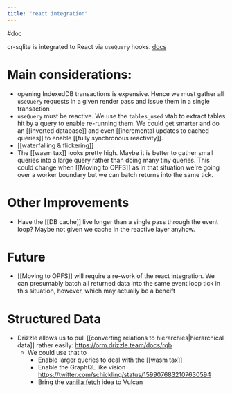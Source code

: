 ```yaml
---
title: "react integration"
---
```

#doc

cr-sqlite is integrated to React via `useQuery` hooks. [docs](https://vlcn.io/docs/js/react)

# Main considerations:
- opening IndexedDB transactions is expensive. Hence we must gather all `useQuery` requests in a given render pass and issue them in a single transaction
- `useQuery` must be reactive. We use the `tables_used` vtab to extract tables hit by a query to enable re-running them. We could get smarter and do an [[inverted database]] and even [[incremental updates to cached queries]] to enable [[fully synchronous reactivity]].
- [[waterfalling & flickering]]
- The [[wasm tax]] looks pretty high. Maybe it is better to gather small queries into a large query rather than doing many tiny queries. This could change when [[Moving to OPFS]] as in that situation we're going over a worker boundary but we can batch returns into the same tick.

# Other Improvements
- Have the [[DB cache]] live longer than a single pass through the event loop? Maybe not given we cache in the reactive layer anyhow.

# Future
- [[Moving to OPFS]] will require a re-work of the react integration. We can presumably batch all returned data into the same event loop tick in this situation, however, which may actually be a beneift

# Structured Data
- Drizzle allows us to pull [[converting relations to hierarchies|hierarchical data]] rather easily: https://orm.drizzle.team/docs/rqb
	- We could use that to
		- Enable larger queries to deal with the [[wasm tax]]
		- Enable the GraphQL like vision https://twitter.com/schickling/status/1599076832107630594
		- Bring the [vanilla fetch](https://github.com/tantaman/vanilla-fetch) idea to Vulcan